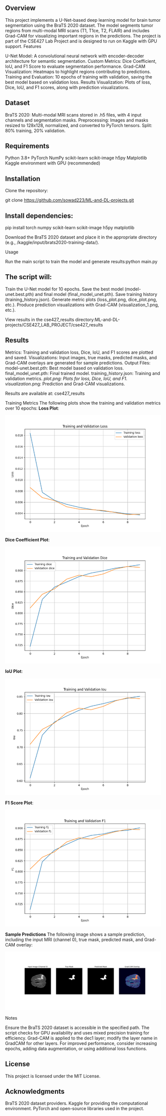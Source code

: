 
## Overview
This project implements a U-Net-based deep learning model for brain tumor segmentation using the BraTS 2020 dataset. The model segments tumor regions from multi-modal MRI scans (T1, T1ce, T2, FLAIR) and includes Grad-CAM for visualizing important regions in the predictions. The project is part of the CSE427 Lab Project and is designed to run on Kaggle with GPU support.
Features

U-Net Model: A convolutional neural network with encoder-decoder architecture for semantic segmentation.
Custom Metrics: Dice Coefficient, IoU, and F1 Score to evaluate segmentation performance.
Grad-CAM Visualization: Heatmaps to highlight regions contributing to predictions.
Training and Evaluation: 10 epochs of training with validation, saving the best model based on validation loss.
Results Visualization: Plots of loss, Dice, IoU, and F1 scores, along with prediction visualizations.

## Dataset

BraTS 2020: Multi-modal MRI scans stored in .h5 files, with 4 input channels and segmentation masks.
Preprocessing: Images and masks resized to 128x128, normalized, and converted to PyTorch tensors.
Split: 80% training, 20% validation.

## Requirements

Python 3.8+
PyTorch
NumPy
scikit-learn
scikit-image
h5py
Matplotlib
Kaggle environment with GPU (recommended)

## Installation

Clone the repository: 

git clone https://github.com/sowad223/ML-and-DL-projects.git



## Install dependencies:

pip install torch numpy scikit-learn scikit-image h5py matplotlib


Download the BraTS 2020 dataset and place it in the appropriate directory (e.g., /kaggle/input/brats2020-training-data/).

Usage

Run the main script to train the model and generate results:python main.py


## The script will:
Train the U-Net model for 10 epochs.
Save the best model (model-unet.best.pth) and final model (final_model_unet.pth).
Save training history (training_history.json).
Generate metric plots (loss_plot.png, dice_plot.png, etc.).
Produce prediction visualizations with Grad-CAM (visualization_1.png, etc.).


View results in the cse427_results directory:ML-and-DL-projects/CSE427_LAB_PROJECT/cse427_results



## Results

Metrics: Training and validation loss, Dice, IoU, and F1 scores are plotted and saved.
Visualizations: Input images, true masks, predicted masks, and Grad-CAM overlays are generated for sample predictions.
Output Files:
model-unet.best.pth: Best model based on validation loss.
final_model_unet.pth: Final trained model.
training_history.json: Training and validation metrics.
*_plot.png: Plots for loss, Dice, IoU, and F1.
visualization_*.png: Prediction and Grad-CAM visualizations.


Results are available at: cse427_results

Training Metrics
The following plots show the training and validation metrics over 10 epochs:
**Loss Plot**:

  ![Loss Plot](https://github.com/sowad223/ML-and-DL-projects/blob/main/CSE427_LAB_PROJECT/cse427_results/loss_plot.png)

**Dice Coefficient Plot**:

  ![Dice Plot](https://raw.githubusercontent.com/sowad223/ML-and-DL-projects/main/CSE427_LAB_PROJECT/cse427_results/dice_plot.png)

**IoU Plot**:

  ![IoU Plot](https://github.com/sowad223/ML-and-DL-projects/blob/main/CSE427_LAB_PROJECT/cse427_results/iou_plot.png)

**F1 Score Plot**:

  ![F1 Score Plot](https://github.com/sowad223/ML-and-DL-projects/blob/main/CSE427_LAB_PROJECT/cse427_results/f1_plot.png)


**Sample Predictions**
The following image shows a sample prediction, including the input MRI (channel 0), true mask, predicted mask, and Grad-CAM overlay:

  ![Vizualization of Prediction](https://github.com/sowad223/ML-and-DL-projects/blob/main/CSE427_LAB_PROJECT/cse427_results/visualization_1.png)




Notes

Ensure the BraTS 2020 dataset is accessible in the specified path.
The script checks for GPU availability and uses mixed precision training for efficiency.
Grad-CAM is applied to the dec1 layer; modify the layer name in GradCAM for other layers.
For improved performance, consider increasing epochs, adding data augmentation, or using additional loss functions.

## License
This project is licensed under the MIT License.
## Acknowledgments

BraTS 2020 dataset providers.
Kaggle for providing the computational environment.
PyTorch and open-source libraries used in the project.



